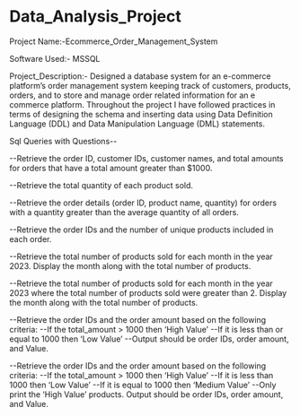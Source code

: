 # Data_Analysis_Project

Project Name:-Ecommerce_Order_Management_System

Software Used:- MSSQL

Project_Description:-
Designed a database system for an e-commerce platform’s order management system keeping 
track of customers, products, orders, and to store and manage order related information for an e
commerce platform. Throughout the project I have followed practices in terms of designing the 
schema and inserting data using Data Definition Language (DDL) and Data Manipulation Language 
(DML) statements.

Sql Queries with Questions--

--Retrieve the order ID, customer IDs, customer names, and total amounts for orders that have a total amount greater than $1000.

--Retrieve the total quantity of each product sold.

--Retrieve the order details (order ID, product name, quantity) for orders with a quantity greater than the average quantity of all orders.

--Retrieve the order IDs and the number of unique products included in each order.

--Retrieve the total number of products sold for each month in the year 2023. Display the month along with the total number of products.

--Retrieve the total number of products sold for each month in the year 2023 where the total number of products sold were greater than 2. Display the month along with the total number of products.


--Retrieve the order IDs and the order amount based on the following criteria:
--If the total_amount > 1000 then ‘High Value’
--If it is less than or equal to 1000 then ‘Low Value’
--Output should be order IDs, order amount, and Value.


--Retrieve the order IDs and the order amount based on the following criteria:
--If the total_amount > 1000 then ‘High Value’
--If it is less than 1000 then ‘Low Value’
--If it is equal to 1000 then ‘Medium Value’
--Only print the ‘High Value’ products. Output should be order IDs, order amount, and Value.


